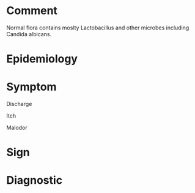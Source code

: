 # Comment

Normal flora contains moslty Lactobacillus and other microbes including Candida albicans.

# Epidemiology

# Symptom

Discharge

Itch

Malodor

# Sign

# Diagnostic
